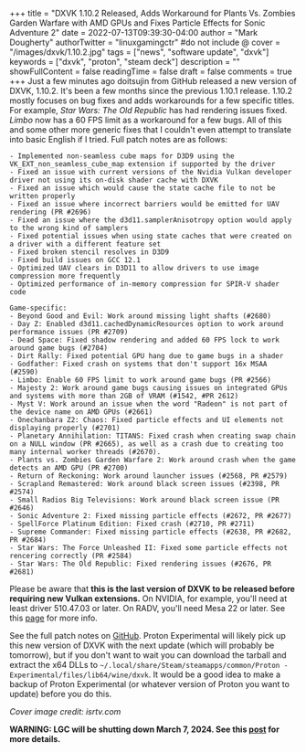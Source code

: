 +++
title = "DXVK 1.10.2 Released, Adds Workaround for Plants Vs. Zombies Garden Warfare with AMD GPUs and Fixes Particle Effects for Sonic Adventure 2"
date = 2022-07-13T09:39:30-04:00
author = "Mark Dougherty"
authorTwitter = "linuxgamingctr" #do not include @
cover = "/images/dxvk/1.10.2.jpg"
tags = ["news", "software update", "dxvk"]
keywords = ["dxvk", "proton", "steam deck"]
description = ""
showFullContent = false
readingTime = false
draft = false
comments = true
+++
Just a few minutes ago doitsujin from GitHub released a new version of DXVK, 1.10.2. It's been a few months since the previous 1.10.1 release. 1.10.2 mostly focuses on bug fixes and adds workarounds for a few specific titles. For example, *Star Wars: The Old Republic* has had rendering issues fixed. *Limbo* now has a 60 FPS limit as a workaround for a few bugs. All of this and some other more generic fixes that I couldn't even attempt to translate into basic English if I tried. Full patch notes are as follows:
```
- Implemented non-seamless cube maps for D3D9 using the VK_EXT_non_seamless_cube_map extension if supported by the driver
- Fixed an issue with current versions of the Nvidia Vulkan developer driver not using its on-disk shader cache with DXVK
- Fixed an issue which would cause the state cache file to not be written properly
- Fixed an issue where incorrect barriers would be emitted for UAV rendering (PR #2696)
- Fixed an issue where the d3d11.samplerAnisotropy option would apply to the wrong kind of samplers
- Fixed potential issues when using state caches that were created on a driver with a different feature set
- Fixed broken stencil resolves in D3D9
- Fixed build issues on GCC 12.1
- Optimized UAV clears in D3D11 to allow drivers to use image compression more frequently
- Optimized performance of in-memory compression for SPIR-V shader code

Game-specific:
- Beyond Good and Evil: Work around missing light shafts (#2680)
- Day Z: Enabled d3d11.cachedDynamicResources option to work around performance issues (PR #2709)
- Dead Space: Fixed shadow rendering and added 60 FPS lock to work around game bugs (#2704)
- Dirt Rally: Fixed potential GPU hang due to game bugs in a shader
- Godfather: Fixed crash on systems that don't support 16x MSAA (#2590)
- Limbo: Enable 60 FPS limit to work around game bugs (PR #2566)
- Majesty 2: Work around game bugs causing issues on integrated GPUs and systems with more than 2GB of VRAM (#1542, #PR 2612)
- Myst V: Work around an issue when the word "Radeon" is not part of the device name on AMD GPUs (#2661)
- Onechanbara Z2: Chaos: Fixed particle effects and UI elements not displaying properly (#2701)
- Planetary Annihilation: TITANS: Fixed crash when creating swap chain on a NULL window (PR #2665), as well as a crash due to creating too many internal worker threads (#2670).
- Plants vs. Zombies Garden Warfare 2: Work around crash when the game detects an AMD GPU (PR #2700)
- Return of Reckoning: Work around launcher issues (#2568, PR #2579)
- Scrapland Remastered: Work around black screen issues (#2398, PR #2574)
- Small Radios Big Televisions: Work around black screen issue (PR #2646)
- Sonic Adventure 2: Fixed missing particle effects (#2672, PR #2677)
- SpellForce Platinum Edition: Fixed crash (#2710, PR #2711)
- Supreme Commander: Fixed missing particle effects (#2638, PR #2682, PR #2684)
- Star Wars: The Force Unleashed II: Fixed some particle effects not rencering correctly (PR #2584)
- Star Wars: The Old Republic: Fixed rendering issues (#2676, PR #2681)
```

Please be aware that **this is the last version of DXVK to be released before requiring new Vulkan extensions.** On NVIDIA, for example, you'll need at least driver 510.47.03 or later. On RADV, you'll need Mesa 22 or later. See this [page](https://github.com/doitsujin/dxvk/wiki/Driver-support) for more info.

See the full patch notes on [GitHub](https://github.com/doitsujin/dxvk/releases/tag/v1.10.2). Proton Experimental will likely pick up this new version of DXVK with the next update (which will probably be tomorrow), but if you don't want to wait you can download the tarball and extract the x64 DLLs to `~/.local/share/Steam/steamapps/common/Proton - Experimental/files/lib64/wine/dxvk`. It would be a good idea to make a backup of Proton Experimental (or whatever version of Proton you want to update) before you do this.

*Cover image credit: isrtv.com*

**WARNING: LGC will be shutting down March 7, 2024. See this [post](https://linuxgamingcentral.com/posts/the-end-of-lgc/) for more details.**
